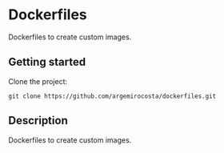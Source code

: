 # Dockerfiles

Dockerfiles to create custom images.

## Getting started

Clone the project:

```shell
git clone https://github.com/argemirocosta/dockerfiles.git
```

## Description

Dockerfiles to create custom images.
